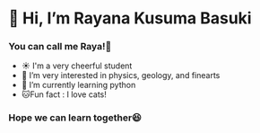 # 👋 Hi, I’m Rayana Kusuma Basuki
### You can call me Raya!:raising_hand:
- ☀️ I'm a very cheerful student
- 👀 I’m very interested in physics, geology, and finearts
- 🌱 I’m currently learning python
- 🐱Fun fact : I love cats!
### Hope we can learn together😆

<!---
rayanakusuma/rayanakusuma is a ✨ special ✨ repository because its `README.md` (this file) appears on your GitHub profile.
You can click the Preview link to take a look at your changes.
--->
